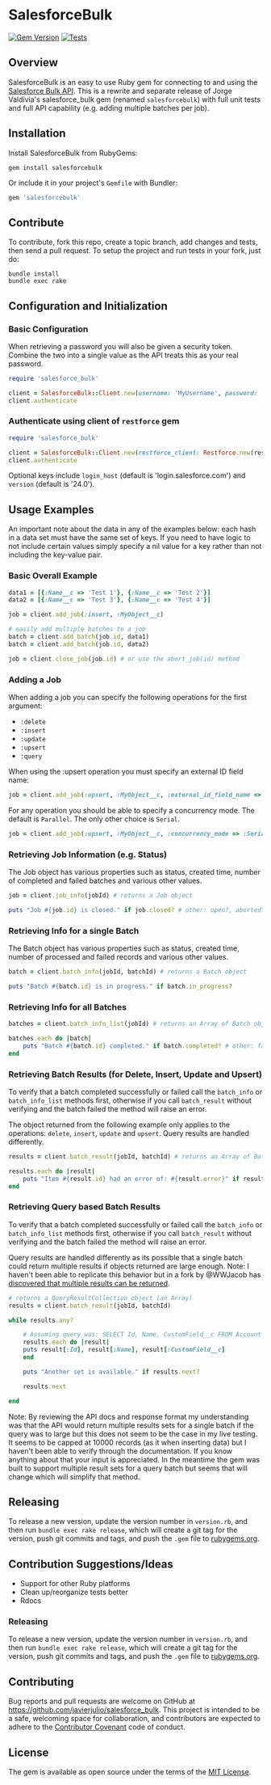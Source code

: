 # SalesforceBulk

[![Gem Version](https://badge.fury.io/rb/salesforcebulk.svg)](https://badge.fury.io/rb/salesforcebulk)
[![Tests](https://github.com/javierjulio/salesforce_bulk/actions/workflows/ci.yml/badge.svg)](https://github.com/javierjulio/salesforce_bulk/actions/workflows/ci.yml)

## Overview

SalesforceBulk is an easy to use Ruby gem for connecting to and using the [Salesforce Bulk API](http://www.salesforce.com/us/developer/docs/api_asynch/index.htm). This is a rewrite and separate release of Jorge Valdivia's salesforce_bulk gem (renamed `salesforcebulk`) with full unit tests and full API capability (e.g. adding multiple batches per job).

## Installation

Install SalesforceBulk from RubyGems:

```
gem install salesforcebulk
```

Or include it in your project's `Gemfile` with Bundler:

```ruby
gem 'salesforcebulk'
```

## Contribute

To contribute, fork this repo, create a topic branch, add changes and tests, then send a pull request. To setup the project and run tests in your fork, just do:

```
bundle install
bundle exec rake
```

## Configuration and Initialization

### Basic Configuration

When retrieving a password you will also be given a security token. Combine the two into a single value as the API treats this as your real password.

```ruby
require 'salesforce_bulk'

client = SalesforceBulk::Client.new(username: 'MyUsername', password: 'MyPasswordWithSecurtyToken')
client.authenticate
```

### Authenticate using client of `restforce` gem

```ruby
require 'salesforce_bulk'

client = SalesforceBulk::Client.new(restforce_client: Restforce.new(restforce_client_configuration))
client.authenticate
```

Optional keys include `login_host` (default is 'login.salesforce.com') and `version` (default is '24.0').

## Usage Examples

An important note about the data in any of the examples below: each hash in a data set must have the same set of keys. If you need to have logic to not include certain values simply specify a nil value for a key rather than not including the key-value pair.

### Basic Overall Example

```ruby
data1 = [{:Name__c => 'Test 1'}, {:Name__c => 'Test 2'}]
data2 = [{:Name__c => 'Test 3'}, {:Name__c => 'Test 4'}]

job = client.add_job(:insert, :MyObject__c)

# easily add multiple batches to a job
batch = client.add_batch(job.id, data1)
batch = client.add_batch(job.id, data2)

job = client.close_job(job.id) # or use the abort_job(id) method
```

### Adding a Job

When adding a job you can specify the following operations for the first argument:
- `:delete`
- `:insert`
- `:update`
- `:upsert`
- `:query`

When using the :upsert operation you must specify an external ID field name:

```ruby
job = client.add_job(:upsert, :MyObject__c, :external_id_field_name => :MyId__c)
```

For any operation you should be able to specify a concurrency mode. The default is `Parallel`. The only other choice is `Serial`.

```ruby
job = client.add_job(:upsert, :MyObject__c, :concurrency_mode => :Serial, :external_id_field_name => :MyId__c)
```

### Retrieving Job Information (e.g. Status)

The Job object has various properties such as status, created time, number of completed and failed batches and various other values.

```ruby
job = client.job_info(jobId) # returns a Job object

puts "Job #{job.id} is closed." if job.closed? # other: open?, aborted?
```

### Retrieving Info for a single Batch

The Batch object has various properties such as status, created time, number of processed and failed records and various other values.

```ruby
batch = client.batch_info(jobId, batchId) # returns a Batch object

puts "Batch #{batch.id} is in progress." if batch.in_progress?
```

### Retrieving Info for all Batches

```ruby
batches = client.batch_info_list(jobId) # returns an Array of Batch objects

batches.each do |batch|
    puts "Batch #{batch.id} completed." if batch.completed? # other: failed?, in_progress?, queued?
end
```

### Retrieving Batch Results (for Delete, Insert, Update and Upsert)

To verify that a batch completed successfully or failed call the `batch_info` or `batch_info_list` methods first, otherwise if you call `batch_result` without verifying and the batch failed the method will raise an error.

The object returned from the following example only applies to the operations: `delete`, `insert`, `update` and `upsert`. Query results are handled differently.

```ruby
results = client.batch_result(jobId, batchId) # returns an Array of BatchResult objects

results.each do |result|
    puts "Item #{result.id} had an error of: #{result.error}" if result.error?
end
```

### Retrieving Query based Batch Results

To verify that a batch completed successfully or failed call the `batch_info` or `batch_info_list` methods first, otherwise if you call `batch_result` without verifying and the batch failed the method will raise an error.

Query results are handled differently as its possible that a single batch could return multiple results if objects returned are large enough. Note: I haven't been able to replicate this behavior but in a fork by @WWJacob has [discovered that multiple results can be returned](https://github.com/WWJacob/salesforce_bulk/commit/8f9e68c390230e885823e45cd2616ac3159697ef).

```ruby
# returns a QueryResultCollection object (an Array)
results = client.batch_result(jobId, batchId)

while results.any?

    # Assuming query was: SELECT Id, Name, CustomField__c FROM Account
    results.each do |result|
    puts result[:Id], result[:Name], result[:CustomField__c]
    end

    puts "Another set is available." if results.next?

    results.next

end
```

Note: By reviewing the API docs and response format my understanding was that the API would return multiple results sets for a single batch if the query was to large but this does not seem to be the case in my live testing. It seems to be capped at 10000 records (as it when inserting data) but I haven't been able to verify through the documentation. If you know anything about that your input is appreciated. In the meantime the gem was built to support multiple result sets for a query batch but seems that will change which will simplify that method.

## Releasing

To release a new version, update the version number in `version.rb`, and then run `bundle exec rake release`, which will create a git tag for the version, push git commits and tags, and push the `.gem` file to [rubygems.org](https://rubygems.org).

## Contribution Suggestions/Ideas

- Support for other Ruby platforms
- Clean up/reorganize tests better
- Rdocs

### Releasing

To release a new version, update the version number in `version.rb`, and then run `bundle exec rake release`, which will create a git tag for the version, push git commits and tags, and push the `.gem` file to [rubygems.org](https://rubygems.org).

## Contributing

Bug reports and pull requests are welcome on GitHub at https://github.com/javierjulio/salesforce_bulk. This project is intended to be a safe, welcoming space for collaboration, and contributors are expected to adhere to the [Contributor Covenant](http://contributor-covenant.org) code of conduct.

## License

The gem is available as open source under the terms of the [MIT License](https://opensource.org/licenses/MIT).

